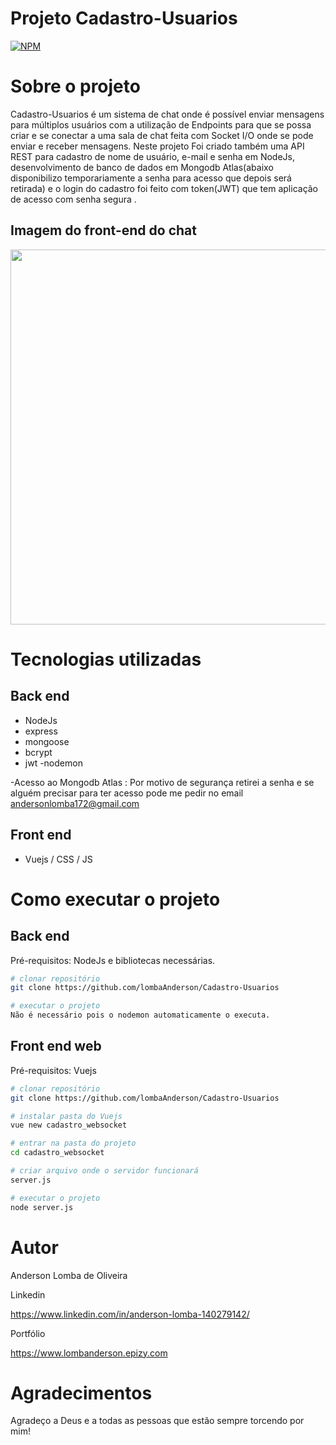 # Projeto Cadastro-Usuarios
[![NPM](https://img.shields.io/npm/l/react)](https://github.com/LombaAnderson/Cadastro-Usuarios/blob/main/LICENSE)


# Sobre o projeto
Cadastro-Usuarios é um sistema de chat onde é possível enviar mensagens para múltiplos usuários com a utilização de Endpoints para que se possa criar e se conectar a uma sala de chat feita com Socket I/O  onde se pode enviar e receber mensagens. Neste projeto Foi criado também uma API REST para cadastro de nome de usuário, e-mail e senha em NodeJs, desenvolvimento  de banco de dados em Mongodb Atlas(abaixo disponibilizo temporariamente a senha para acesso que depois será retirada) e o login do cadastro foi feito com token(JWT) que tem aplicação de acesso com senha segura .


## Imagem do front-end do chat
<div align="center">
<img src="https://user-images.githubusercontent.com/60937513/141195980-defa013d-7094-4578-bbda-033ae42b1b0f.png" width="600" />
</div>

# Tecnologias utilizadas
## Back end
- NodeJs
- express
- mongoose
- bcrypt
- jwt
-nodemon

-Acesso ao Mongodb Atlas : 
Por motivo de segurança retirei a senha e se alguém precisar para ter acesso pode me pedir no email andersonlomba172@gmail.com

## Front end
- Vuejs / CSS / JS 

# Como executar o projeto

## Back end
Pré-requisitos: NodeJs e bibliotecas necessárias.

```bash
# clonar repositório
git clone https://github.com/lombaAnderson/Cadastro-Usuarios

# executar o projeto
Não é necessário pois o nodemon automaticamente o executa.

```

## Front end web
Pré-requisitos: Vuejs  

```bash
# clonar repositório
git clone https://github.com/lombaAnderson/Cadastro-Usuarios

# instalar pasta do Vuejs
vue new cadastro_websocket

# entrar na pasta do projeto 
cd cadastro_websocket

# criar arquivo onde o servidor funcionará
server.js

# executar o projeto
node server.js

```

# Autor

Anderson Lomba de Oliveira

Linkedin

https://www.linkedin.com/in/anderson-lomba-140279142/

Portfólio

https://www.lombanderson.epizy.com

# Agradecimentos

Agradeço a Deus e a todas as pessoas que estão sempre torcendo por mim!
